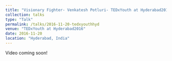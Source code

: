 ```yaml
---
title: "Visionary Fighter- Venkatesh Potluri- TEDxYouth at Hyderabad2016"
collection: talks
type: "Talk"
permalink: /talks/2016-11-20-tedxyouthhyd
venue: "TEDxYouth at Hyderabad2016"
date: 2016-11-20
location: "Hyderabad, India"
---
```

Video coming soon!
